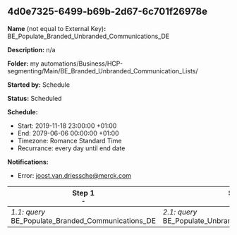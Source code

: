 ## 4d0e7325-6499-b69b-2d67-6c701f26978e

**Name** (not equal to External Key)**:** BE_Populate_Branded_Unbranded_Communications_DE

**Description:** n/a

**Folder:** my automations/Business/HCP-segmenting/Main/BE_Branded_Unbranded_Communication_Lists/

**Started by:** Schedule

**Status:** Scheduled

**Schedule:**

* Start: 2019-11-18 23:00:00 +01:00
* End: 2079-06-06 00:00:00 +01:00
* Timezone: Romance Standard Time
* Recurrance: every day until end date

**Notifications:**

* Error: joost.van.driessche@merck.com

| Step 1<br>_<small>-</small>_ | Step 2<br>_<small>-</small>_ |
| --- | --- |
| _1.1: query_<br>BE_Populate_Branded_Communications_DE | _2.1: query_<br>BE_Populate_Unbranded_Communications_DE |
